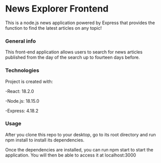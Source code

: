 # News Explorer Frontend

This is a node.js news application powered by Express that provides the function to find the latest articles on any topic!

### General info

This front-end application allows users to search for news articles published from the day of the search up to fourteen days before.

### Technologies

Project is created with:

-React: 18.2.0

-Node.js: 18.15.0

-Express: 4.18.2

### Usage

After you clone this repo to your desktop, go to its root directory and run npm install to install its dependencies.

Once the dependencies are installed, you can run npm start to start the application. You will then be able to access it at localhost:3000
